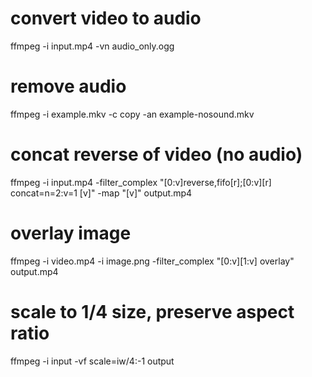 # convert video to audio
ffmpeg -i input.mp4 -vn audio_only.ogg

# remove audio
ffmpeg -i example.mkv -c copy -an example-nosound.mkv

# concat reverse of video (no audio)
ffmpeg -i input.mp4 -filter_complex "[0:v]reverse,fifo[r];[0:v][r] concat=n=2:v=1 [v]" -map "[v]" output.mp4

# overlay image
ffmpeg -i video.mp4 -i image.png -filter_complex "[0:v][1:v] overlay" output.mp4

# scale to 1/4 size, preserve aspect ratio
ffmpeg -i input -vf scale=iw/4:-1 output

